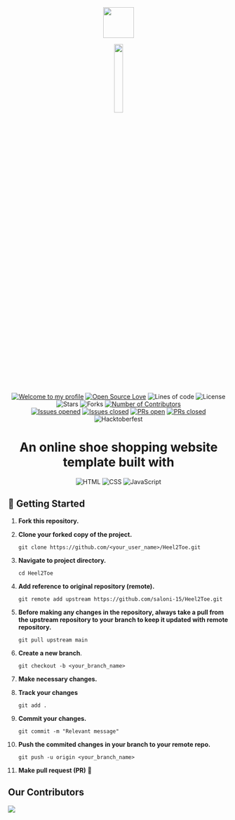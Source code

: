<div align="center">
 <img src="images/logo.ico" height=70px />
</div>
<p align = 'center'>
 <a href='https://saloni-15.github.io/Heel2Toe/'>
    <img src = "https://img.shields.io/badge/Heel2Toe-4B275F?style=round" width = '20%'/></a> 
</p>

<div align="center">

[![Welcome to my profile](https://img.shields.io/badge/Hello,Programmer!-Welcome-blue.svg?style=flat&logo=github)](https://github.com/saloni-15)
[![Open Source Love](https://badges.frapsoft.com/os/v2/open-source.svg?v=103)](https://github.com/saloni-15/Heel2Toe)
![Lines of code](https://img.shields.io/tokei/lines/github/saloni-15/Heel2Toe?color=red&label=Lines%20of%20Code)
![License](https://img.shields.io/badge/License-MIT-red.svg)
![Stars](https://img.shields.io/github/stars/saloni-15/Heel2Toe?style=flat&logo=github)
![Forks](https://img.shields.io/github/forks/saloni-15/Heel2Toe?style=flat&logo=github)
[![Number of Contributors](https://img.shields.io/github/contributors/saloni-15/Heel2Toe)](https://github.com/saloni-15/Heel2Toe/graphs/contributors)
<br/>
[![Issues opened](https://img.shields.io/github/issues/saloni-15/Heel2Toe)](https://github.com/saloni-15/Heel2Toe)
[![Issues closed](https://img.shields.io/github/issues-closed/saloni-15/Heel2Toe)](https://github.com/saloni-15/Heel2Toe/issues)
[![PRs open](https://img.shields.io/github/issues-pr/saloni-15/Heel2Toe)](https://github.com/saloni-15/Heel2Toe/pulls)
[![PRs closed](https://img.shields.io/github/issues-pr-closed/saloni-15/Heel2Toe)](https://github.com/saloni-15/Heel2Toe/pulls)
 <br/>
![Hacktoberfest](https://img.shields.io/badge/Hacktoberfest-21-red)
</div>

<h1 align="center">An online shoe shopping website template built with </h3>
<div align="center"> 

![HTML](https://img.shields.io/badge/-HTML-E34C26?style=for-the-badge&logo=HTML5&logoColor=white)
![CSS](https://img.shields.io/badge/-CSS-1572B6?style=for-the-badge&logo=CSS3&logoColor=white)
![JavaScript](https://img.shields.io/badge/JavaScript-F7DF1E?style=for-the-badge&logo=javascript&logoColor=black) 

</div>

## 🎉 Getting Started

1. **Fork this repository.**

2. **Clone your forked copy of the project.**
   ```
   git clone https://github.com/<your_user_name>/Heel2Toe.git
   ```

3. **Navigate to project directory.**
   ```
   cd Heel2Toe
   ```
4. **Add reference to original repository (remote).**
   ```
   git remote add upstream https://github.com/saloni-15/Heel2Toe.git
   ```
5. **Before making any changes in the repository, always take a pull from the upstream repository to your branch to keep it updated with remote repository.**
   ```
   git pull upstream main
   ```
6. **Create a new branch**.
   ```
   git checkout -b <your_branch_name>
   ```
7. **Make necessary changes.**

8. **Track your changes**
   ```
   git add .
   ```
9. **Commit your changes.**
   ```
   git commit -m "Relevant message"
   ```
10. **Push the commited changes in your branch to your remote repo.**
    ```
    git push -u origin <your_branch_name>
    ```
11. **Make pull request (PR)** 🚀

## Our Contributors

<a href="https://github.com/saloni-15/Heel2Toe">
  <img src="https://contrib.rocks/image?repo=saloni-15/Heel2Toe" />
</a>